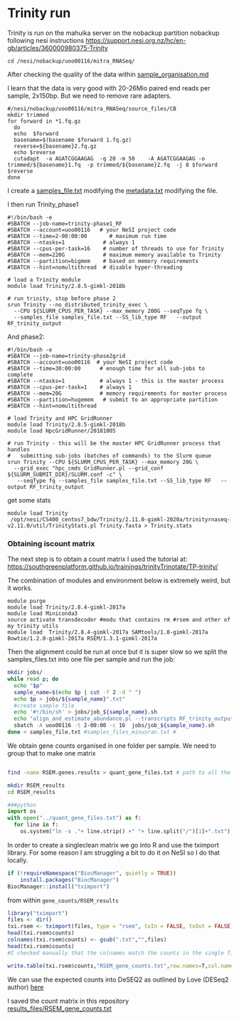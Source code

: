 # Trinity run

Trinity is run on the mahuika server on the nobackup partition nobackup following nesi instructions https://support.nesi.org.nz/hc/en-gb/articles/360000980375-Trinity


```
cd /nesi/nobackup/uoo00116/mitra_RNASeq/
```


After checking the quality of the data within [sample_organisation.md](sample_organisation.md)

I learn that the data is very good with 20-26Mio paired end reads per sample, 2x150bp. But we need to remove rare adapters.

```
#/nesi/nobackup/uoo00116/mitra_RNASeq/source_files/CB
mkdir trimmed
for forward in *1.fq.gz
  do
  echo  $forward
  basename=$(basename $forward 1.fq.gz)
  reverse=${basename}2.fq.gz
  echo $reverse
  cutadapt  -a AGATCGGAAGAG  -q 20 -m 50    -A AGATCGGAAGAG -o trimmed/${basename}1.fq  -p trimmed/${basename}2.fq  -j 8 $forward  $reverse
done
```



I create a [samples_file.txt](samples_file.txt) modifying the [metadata.txt](metadata.txt) modifying the file.

I then run  Trinity_phase1

```
#!/bin/bash -e
#SBATCH --job-name=trinity-phase1_RF
#SBATCH --account=uoo00116   # your NeSI project code
#SBATCH --time=2-00:00:00       # maximum run time
#SBATCH --ntasks=1            # always 1
#SBATCH --cpus-per-task=16    # number of threads to use for Trinity
#SBATCH --mem=220G            # maximum memory available to Trinity
#SBATCH --partition=bigmem    # based on memory requirements
#SBATCH --hint=nomultithread  # disable hyper-threading

# load a Trinity module
module load Trinity/2.8.5-gimkl-2018b

# run trinity, stop before phase 2
srun Trinity --no_distributed_trinity_exec \
  --CPU ${SLURM_CPUS_PER_TASK} --max_memory 200G --seqType fq \
  --samples_file samples_file.txt --SS_lib_type RF   --output RF_trinity_output
```


And phase2:
```
#!/bin/bash -e
#SBATCH --job-name=trinity-phase2grid
#SBATCH --account=uoo00116  # your NeSI project code
#SBATCH --time=30:00:00      # enough time for all sub-jobs to complete
#SBATCH --ntasks=1           # always 1 - this is the master process
#SBATCH --cpus-per-task=1    # always 1
#SBATCH --mem=20G            # memory requirements for master process
#SBATCH --partition=hugemem   # submit to an appropriate partition
#SBATCH --hint=nomultithread

# load Trinity and HPC GridRunner
module load Trinity/2.8.5-gimkl-2018b
module load HpcGridRunner/20181005

# run Trinity - this will be the master HPC GridRunner process that handles
#   submitting sub-jobs (batches of commands) to the Slurm queue
srun Trinity --CPU ${SLURM_CPUS_PER_TASK} --max_memory 20G \
  --grid_exec "hpc_cmds_GridRunner.pl --grid_conf ${SLURM_SUBMIT_DIR}/SLURM.conf -c" \
   --seqType fq --samples_file samples_file.txt --SS_lib_type RF   --output RF_trinity_output
```


get some stats

```
module load Trinity
 /opt/nesi/CS400_centos7_bdw/Trinity/2.11.0-gimkl-2020a/trinityrnaseq-v2.11.0/util/TrinityStats.pl Trinity.fasta > Trinity.stats
```
  
### Obtaining iscount matrix


The next step is to obtain a count matrix
I used the tutorial at:
https://southgreenplatform.github.io/trainings/trinityTrinotate/TP-trinity/

The combination of modules and environment below is extremely weird, but it works.



```
module purge
module load Trinity/2.8.4-gimkl-2017a
module load Miniconda3
source activate transdecoder #modu that contains rm #rsem and other of my trinity utils
module load  Trinity/2.8.4-gimkl-2017a SAMtools/1.8-gimkl-2017a Bowtie/1.2.0-gimkl-2017a RSEM/1.3.1-gimkl-2017a
```

Then the alignment could be run at once but it is super slow so we split the samples_files.txt into one file per sample and run the job:
```sh
mkdir jobs/
while read p; do
  echo "$p"
  sample_name=$(echo $p | cut -f 2 -d " ")
  echo $p > jobs/${sample_name}".txt"
  #create sample file
  echo '#!/bin/sh' > jobs/job_${sample_name}.sh
  echo "align_and_estimate_abundance.pl --transcripts RF_trinity_output/Trinity.fasta --seqType fq --samples_file jobs/"${sample_name}".txt --est_method RSEM --aln_method bowtie2 --trinity_mode --prep_reference --thread_count 16 --coordsort_bam > " ${sample_name}".log" >> jobs/job_${sample_name}.sh
  sbatch -A uoo00116 -t 2-00:00 -c 16  jobs/job_${sample_name}.sh
done < samples_file.txt #samples_files_minusran.txt # 
```

We obtain gene counts organised in one folder per sample. We need to group that to make one matrix

```bash

find -name RSEM.genes.results > quant_gene_files.txt # path to all the gene files

mkdir RSEM_results
cd RSEM_results
```     

```python
###python
import os
with open("../quant_gene_files.txt") as f:
  for line in f:
    os.system("ln -s ."+ line.strip() +" "+ line.split("/")[1]+".txt") # that extra . after ln -s is because the file starts with ./
```

In order to create a singleclean matrix we go into R and use the tximport library. For some reason I am struggling a bit to do it on NeSI so I do that locally.

```R
if (!requireNamespace("BiocManager", quietly = TRUE))
    install.packages("BiocManager")
BiocManager::install("tximport")

```
from within ```gene_counts/RSEM_results```

```R
library("tximport")
files <- dir()
txi.rsem <- tximport(files, type = "rsem", txIn = FALSE, txOut = FALSE)
head(txi.rsem$counts)
colnames(txi.rsem$counts) <- gsub(".txt","",files)
head(txi.rsem$counts)
#I checked manually that the colnames match the counts in the single files

write.table(txi.rsem$counts,"RSEM_gene_counts.txt",row.names=T,col.names=T,sep="\t")
```


We can use the expected counts into DeSEQ2 as outlined by Love (DESeq2 author) [here](https://support.bioconductor.org/p/90672/)

I saved the count matrix in this repository [results_files/RSEM_gene_counts.txt](results_files/RSEM_gene_counts.txt)


